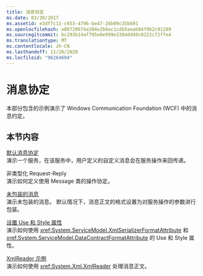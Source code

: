 ```yaml
---
title: 消息协定
ms.date: 03/30/2017
ms.assetid: e3df7c11-c653-4796-be47-26b09c35b691
ms.openlocfilehash: e00720674a384e2b0ac1cdb5aeab84f9b2c91209
ms.sourcegitcommit: bc293b14af795e0e999e3304dd40c0222cf2ffe4
ms.translationtype: MT
ms.contentlocale: zh-CN
ms.lasthandoff: 11/26/2020
ms.locfileid: "96264694"
---
```

# <a name="message-contracts"></a>消息协定

本部分包含的示例演示了 Windows Communication Foundation (WCF) 中的消息约定。  
  
## <a name="in-this-section"></a>本节内容  

 [默认消息协定](default-message-contract.md)  
 演示一个服务，在该服务中，用户定义的自定义消息会在服务操作来回传递。  
  
 非类型化 Request-Reply  
 演示如何定义使用 Message 类的操作协定。  
  
 [未包装的消息](unwrapped-messages.md)  
 演示未包装的消息。 默认情况下，消息正文的格式设置为对服务操作的参数进行包装。  
  
 [设置 Use 和 Style 属性](setting-the-use-and-style-properties.md)  
 演示如何使用 <xref:System.ServiceModel.XmlSerializerFormatAttribute> 和 <xref:System.ServiceModel.DataContractFormatAttribute> 的 Use 和 Style 属性。  
  
 [XmlReader 示例](xmlreader-sample.md)  
 演示如何使用 <xref:System.Xml.XmlReader> 处理消息正文。
